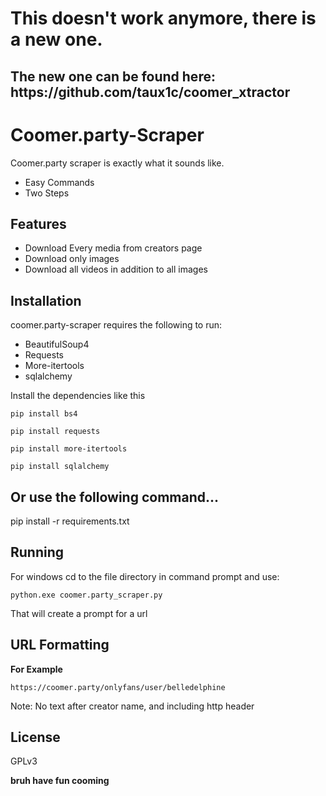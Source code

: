 <h1>This doesn't work anymore, there is a new one.</h1>
<h2>The new one can be found here: https://github.com/taux1c/coomer_xtractor</h2>

<h1 class="code-line" data-line-start=0 data-line-end=1 ><a id="CoomerpartyScraper_0"></a>Coomer.party-Scraper</h1>
<p class="has-line-data" data-line-start="2" data-line-end="3">Coomer.party scraper is exactly what it sounds like.</p>
<ul>
<li class="has-line-data" data-line-start="4" data-line-end="5">Easy Commands</li>
<li class="has-line-data" data-line-start="5" data-line-end="7">Two Steps</li>
</ul>
<h2 class="code-line" data-line-start=7 data-line-end=8 ><a id="Features_7"></a>Features</h2>
<ul>
<li class="has-line-data" data-line-start="8" data-line-end="9">Download Every media from creators page</li>
<li class="has-line-data" data-line-start="9" data-line-end="10">Download only images</li>
<li class="has-line-data" data-line-start="10" data-line-end="12">Download all videos in addition to all images</li>
</ul>
<h2 class="code-line" data-line-start=12 data-line-end=13 ><a id="Installation_12"></a>Installation</h2>
<p class="has-line-data" data-line-start="14" data-line-end="15">coomer.party-scraper requires the following to run:</p>
<ul>
<li class="has-line-data" data-line-start="15" data-line-end="16">BeautifulSoup4</li>
<li class="has-line-data" data-line-start="16" data-line-end="18">Requests</li>
<li class="has-line-data" data-line-start="16" data-line-end="18">More-itertools</li>
<li class="has-line-data" data-line-start="16" data-line-end="18">sqlalchemy</li>
</ul>
<p class="has-line-data" data-line-start="18" data-line-end="19">Install the dependencies like this</p>
<pre><code class="has-line-data" data-line-start="21" data-line-end="23" class="language-sh">pip install bs4
</code></pre>
<pre><code class="has-line-data" data-line-start="24" data-line-end="26" class="language-sh">pip install requests
</code></pre>
<pre><code class="has-line-data" data-line-start="24" data-line-end="26" class="language-sh">pip install more-itertools
</code></pre>
<pre><code class="has-line-data" data-line-start="24" data-line-end="26" class="language-sh">pip install sqlalchemy
</code></pre>

<h2>
  Or use the following command...
 </h2>
 pip install -r requirements.txt
 
 
<h2 class="code-line" data-line-start=27 data-line-end=28 ><a id="Running_27"></a>Running</h2>
<p class="has-line-data" data-line-start="29" data-line-end="30">For windows cd to the file directory in command prompt and use:</p>
<pre><code class="has-line-data" data-line-start="31" data-line-end="33" class="language-sh">python.exe coomer.party_scraper.py
</code></pre>
<p class="has-line-data" data-line-start="33" data-line-end="34">That will create a prompt for a url</p>
<h2 class="code-line" data-line-start=35 data-line-end=36 ><a id="URL_Formatting_35"></a>URL Formatting</h2>
<p class="has-line-data" data-line-start="36" data-line-end="37"><strong>For Example</strong></p>
<pre><code class="has-line-data" data-line-start="38" data-line-end="40" class="language-sh">https://coomer.party/onlyfans/user/belledelphine
</code></pre>
<p class="has-line-data" data-line-start="40" data-line-end="41">Note: No text after creator name, and including http header</p>
<h2 class="code-line" data-line-start=41 data-line-end=42 ><a id="License_41"></a>License</h2>
<p class="has-line-data" data-line-start="43" data-line-end="44">GPLv3</p>
<p class="has-line-data" data-line-start="45" data-line-end="46"><strong>bruh have fun cooming</strong></p>

